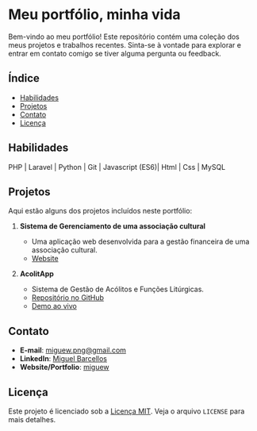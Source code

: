 # Meu portfólio, minha vida

Bem-vindo ao meu portfólio! Este repositório contém uma coleção dos meus projetos e trabalhos recentes. Sinta-se à vontade para explorar e entrar em contato comigo se tiver alguma pergunta ou feedback.

## Índice

- [Habilidades](#habilidades)
- [Projetos](#projetos)
- [Contato](#contato)
- [Licença](#licença)

## Habilidades

PHP | Laravel | Python | Git | Javascript (ES6)| Html | Css | MySQL

## Projetos

Aqui estão alguns dos projetos incluídos neste portfólio:

1. **Sistema de Gerenciamento de uma associação cultural**
   - Uma aplicação web desenvolvida para a gestão financeira de uma associação cultural.
   - [Website](https://assempbol.com/)

2. **AcolitApp**
   - Sistema de Gestão de Acólitos e Funções Litúrgicas.
   - [Repositório no GitHub](https://github.com/migueww/AcolitApp)
   - [Demo ao vivo](https://migueww.github.io/AcolitApp/)

## Contato

- **E-mail**: miguew.png@gmail.com
- **LinkedIn**: [Miguel Barcellos](https://www.linkedin.com/in/miguel-barcellos-103b39262/)
- **Website/Portfolio**: [miguew](https://migueww.github.io/portfolio/)

## Licença

Este projeto é licenciado sob a [Licença MIT](https://github.com/migueww/AcolitApp/blob/main/LICENSE). Veja o arquivo `LICENSE` para mais detalhes.
